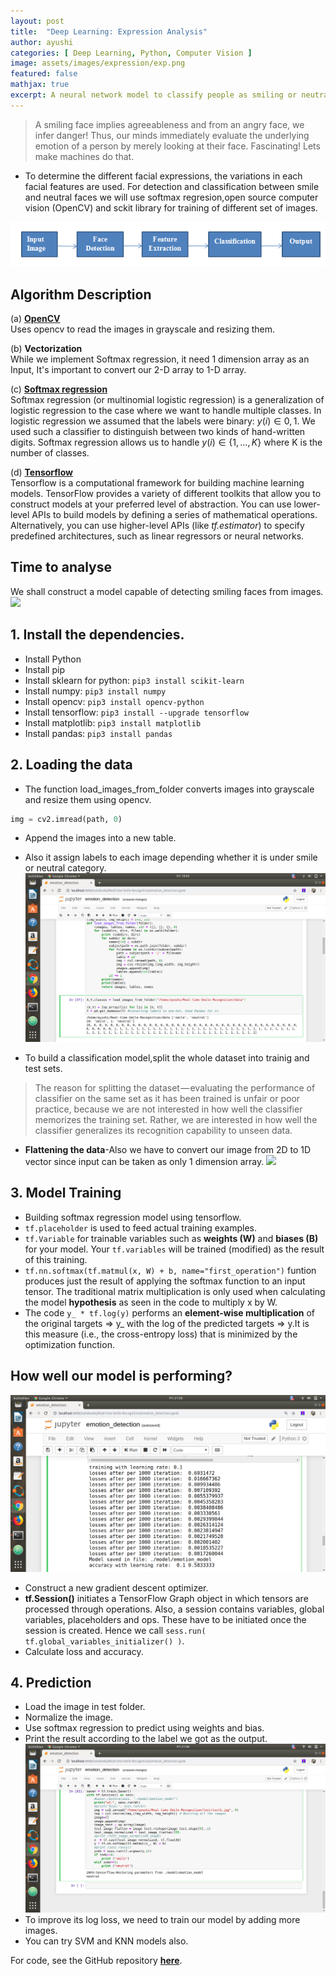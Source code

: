 ```yaml
---
layout: post
title:  "Deep Learning: Expression Analysis"
author: ayushi
categories: [ Deep Learning, Python, Computer Vision ]
image: assets/images/expression/exp.png
featured: false
mathjax: true
excerpt: A neural network model to classify people as smiling or neutral using scikit-learn, OpenCV and TensorFlow.
---
```

>A smiling face implies agreeableness and from an angry face, we infer danger! Thus, our minds immediately evaluate the underlying emotion of a person by merely looking at their face. Fascinating! Lets make machines do that.

- To determine the different facial expressions, the variations in each facial features are used. For detection and classification between smile and neutral faces we will use softmax regresion,open source computer vision (OpenCV) and sckit library for training of different set of images.

![](/assets/images/expression/step.png)

## Algorithm Description
(a) [**OpenCV**](https://en.wikipedia.org/wiki/OpenCV)  
Uses opencv to read the images in grayscale and resizing them.

(b) **Vectorization**  
While we implement Softmax regression, it need 1 dimension array as an Input, It's important to convert our 2-D array to 1-D array.

(c) [**Softmax regression**](https://medium.com/@awjuliani/simple-softmax-in-python-tutorial-d6b4c4ed5c16)  
Softmax regression (or multinomial logistic regression) is a generalization of logistic regression to the case where we want to handle multiple classes. In logistic regression we assumed that the labels were binary: $y(i) ∈ {0,1}$. We used such a classifier to distinguish between two kinds of hand-written digits. Softmax regression allows us to handle $y(i) ∈ \{1,…,K\}$ where K is the number of classes.

(d) [**Tensorflow**](https://en.wikipedia.org/wiki/TensorFlow)  
Tensorflow is a computational framework for building machine learning models. TensorFlow provides a variety of different toolkits that allow you to construct models at your preferred level of abstraction. You can use lower-level APIs to build models by defining a series of mathematical operations. Alternatively, you can use higher-level APIs (like *tf.estimator*) to specify predefined architectures, such as linear regressors or neural networks.

## Time to analyse
 We shall construct a model capable of detecting smiling faces from images.
 ![](/assets/images/expression/eg.png)

## 1. Install the dependencies.
- Install Python
- Install pip
- Install sklearn for python: `pip3 install scikit-learn`
- Install numpy: `pip3 install numpy`
- Install opencv: `pip3 install opencv-python`
- Install tensorflow: `pip3 install --upgrade tensorflow`
- Install matplotlib: `pip3 install matplotlib`
- Install pandas: `pip3 install pandas`

## 2. Loading the data
- The function load_images_from_folder converts images into grayscale and resize them using opencv.
```py
img = cv2.imread(path, 0)
```

- Append the images into a new table.

- Also it assign labels to each image depending whether it is under smile or neutral category.
![](/assets/images/expression/data1.png)

- To build a classification model,split the whole dataset into trainig and test sets.
>The reason for splitting the dataset — evaluating the performance of classifier on the same set as it has been trained is unfair or poor practice, because we are not interested in how well the classifier memorizes the training set. Rather, we are interested in how well the classifier generalizes its recognition capability to unseen data.

- **Flattening the data**-Also we have to convert our image from 2D to 1D vector since input can be taken as only 1 dimension array.
![](/assets/images/expression/flattened_image1.jpg)

## 3. Model Training
- Building softmax regression model using tensorflow.
- `tf.placeholder` is used to feed actual training examples.
- `tf.Variable` for trainable variables such as **weights (W)** and **biases (B)** for your model. Your `tf.variables` will   be trained (modified) as the result of this training.
- `tf.nn.softmax(tf.matmul(x, W) + b, name="first_operation")` funtion produces just the result of applying the softmax function to an input tensor. The traditional matrix multiplication is only used when calculating the model **hypothesis** as seen in the code to multiply x by W.
- The code `y_ * tf.log(y)` performs an **element-wise multiplication** of the original targets => y_ with the log of the predicted targets => y.It is this measure (i.e., the cross-entropy loss) that is minimized by the optimization function.

## How well our model is performing?
![](/assets/images/expression/training.png)
- Construct a new gradient descent optimizer.
- **tf.Session()** initiates a TensorFlow Graph object in which tensors are processed through operations. Also, a session contains variables, global variables, placeholders and ops. These have to be initiated once the session is created. Hence we call `sess.run( tf.global_variables_initializer() )`.
- Calculate loss and accuracy.

## 4. Prediction
- Load the image in test folder.
- Normalize the image.
- Use softmax regression to predict using weights and bias.
- Print the result according to the label we got as the output.
![](/assets/images/expression/result.png)
- To improve its log loss, we need to train our model by adding more images.
- You can try SVM and KNN models also.

For code, see the GitHub repository **[here](https://github.com/ayushianan/expression_analysis)**.
